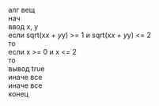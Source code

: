 алг
вещ  
нач  
ввод  x, y  
если sqrt(x*x + y*y) >= 1 и sqrt(x*x + y*y) <= 2  
то  
если  x >= 0 и x <= 2  
то  
вывод true  
иначе все  
иначе все  
конец
